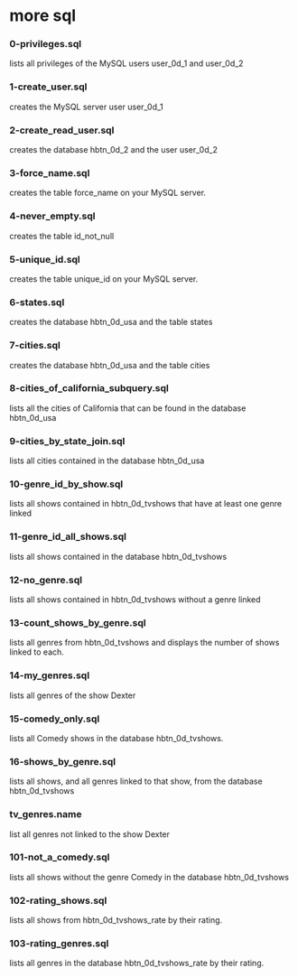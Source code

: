 # more sql
### 0-privileges.sql
lists all privileges of the MySQL users user_0d_1 and user_0d_2
### 1-create_user.sql
creates the MySQL server user user_0d_1
### 2-create_read_user.sql
creates the database hbtn_0d_2 and the user user_0d_2
### 3-force_name.sql
creates the table force_name on your MySQL server.
### 4-never_empty.sql
creates the table id_not_null
### 5-unique_id.sql
creates the table unique_id on your MySQL server.
### 6-states.sql
creates the database hbtn_0d_usa and the table states
### 7-cities.sql
creates the database hbtn_0d_usa and the table cities
### 8-cities_of_california_subquery.sql
lists all the cities of California that can be found in the database hbtn_0d_usa
### 9-cities_by_state_join.sql
lists all cities contained in the database hbtn_0d_usa
### 10-genre_id_by_show.sql
lists all shows contained in hbtn_0d_tvshows that have at least one genre linked
### 11-genre_id_all_shows.sql
lists all shows contained in the database hbtn_0d_tvshows
### 12-no_genre.sql
lists all shows contained in hbtn_0d_tvshows without a genre linked
### 13-count_shows_by_genre.sql
lists all genres from hbtn_0d_tvshows and displays the number of shows linked to each.
### 14-my_genres.sql
lists all genres of the show Dexter
### 15-comedy_only.sql
lists all Comedy shows in the database hbtn_0d_tvshows.
### 16-shows_by_genre.sql
lists all shows, and all genres linked to that show, from the database hbtn_0d_tvshows
### tv_genres.name
list all genres not linked to the show Dexter
### 101-not_a_comedy.sql
lists all shows without the genre Comedy in the database hbtn_0d_tvshows
### 102-rating_shows.sql
lists all shows from hbtn_0d_tvshows_rate by their rating.
### 103-rating_genres.sql
lists all genres in the database hbtn_0d_tvshows_rate by their rating.
